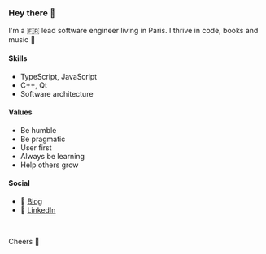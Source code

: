 ### Hey there 👋

I'm a 🇫🇷 lead software engineer living in Paris. I thrive in code, books and music 🤘

#### Skills
- TypeScript, JavaScript
- C++, Qt
- Software architecture

#### Values
- Be humble
- Be pragmatic
- User first
- Always be learning
- Help others grow

#### Social
- 📓 [Blog](https://github.com/mbauny/blog#meet-the-engineer)
- 🤝 [LinkedIn](https://www.linkedin.com/in/mbauny)

<br/>

Cheers 🍻
